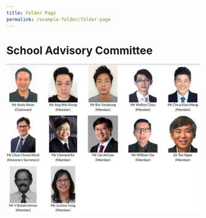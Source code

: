 ```yaml
---
title: Folder Page
permalink: /example-folder/folder-page
---
```

# **School Advisory Committee**

![](/images/School%20Advisory%20Comm.jpg)